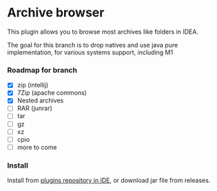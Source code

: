 # Archive browser

This plugin allows you to browse most archives like folders in IDEA.

The goal for this branch is to drop natives and use java pure implementation, for various systems support, including M1

### Roadmap for branch

- [x] zip (intellij)
- [x] 7Zip (apache commons)
- [x] Nested archives
- [ ] RAR (junrar)
- [ ] tar
- [ ] gz
- [ ] xz
- [ ] cpio
- [ ] more to come

### Install

Install from [plugins repository in IDE](https://plugins.jetbrains.com/plugin/9491-archive-browser), or download jar
file from releases.

